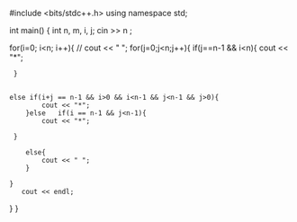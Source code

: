 #include <bits/stdc++.h>
using namespace std;

int main() { int n, m, i, j; cin >> n ;

  for(i=0; i<n; i++){
   // cout << " ";
    for(j=0;j<n;j++){
    	if(j==n-1 && i<n){
         cout << "*";
  
	 }
	 
	
	else if(i+j == n-1 && i>0 && i<n-1 && j<n-1 && j>0){
			cout << "*";
		}else	if(i == n-1 && j<n-1){
         	cout << "*";
  
	 }
		
		else{
			cout << " ";
		}

	}
       cout << endl;  
    
}
}
